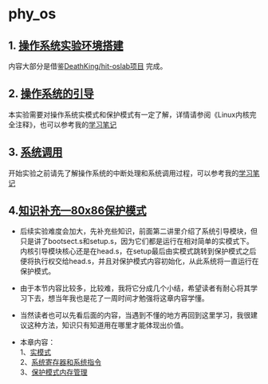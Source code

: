 # phy_os

## 1. [操作系统实验环境搭建](https://github.com/junbo-hu/phy_os/blob/master/1-exper01-env/prepEnv.md)
 内容大部分是借鉴[DeathKing/hit-oslab项目](https://github.com/DeathKing/hit-oslab) 完成。

## 2. [操作系统的引导](https://github.com/junbo-hu/phy_os/blob/master/2-exper02-boot/boot.md)
 本实验需要对操作系统实模式和保护模式有一定了解，详情请参阅《Linux内核完全注释》，也可以参考我的[学习笔记](./2-exper02-boot/chapter06_note.md)

## 3. [系统调用](https://github.com/junbo-hu/phy_os/blob/master/3-exper03-syscall/systemcall.md)
开始实验之前请先了解操作系统的中断处理和系统调用过程，可以参考我的[学习笔记](https://github.com/junbo-hu/phy_os/tree/master/3-exper03-syscall/chapter05_note.md)

## 4.[知识补充—80x86保护模式](./4-protect-mode/protect_mode_part1.md)    
+ 后续实验难度会加大，先补充些知识，前面第二讲里介绍了系统引导模块，但只是讲了bootsect.s和setup.s，因为它们都是运行在相对简单的实模式下。内核引导模块核心还是在head.s，在setup最后由实模式跳转到保护模式之后便将执行权交给head.s，并且对保护模式内容初始化，从此系统将一直运行在保护模式。    

+ 由于本节内容比较多，比较难，我将它分成几个小结，希望读者有耐心将其学习下去，想当年我也是花了一周时间才勉强将这章内容学懂。

+ 当然读者也可以先看后面的内容，当遇到不懂的地方再回到这里学习，我很建议这种方法，知识只有知道用在哪里才能体现出价值。

+ 本章内容：    
  1、[实模式](./4-protect-mode/real_mode.md)    
  2、[系统寄存器和系统指令](./4-protect-mode/protect_mode_part1.md)    
  3、[保护模式内存管理](./4-protect-mode/protect_mode_part2.md)
